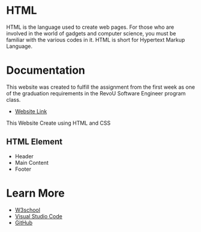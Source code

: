 # HTML
HTML is the language used to create web pages. For those who are involved in the world of gadgets and computer science, you must be familiar with the various codes in it. HTML is short for Hypertext Markup Language.

# Documentation
This website was created to fulfill the assignment from the first week as one of the graduation requirements in the RevoU Software Engineer program class. 

- [Website Link](https://aghfairawanprofile.netlify.app/)

This Website Create using HTML and CSS 

## HTML Element
- Header
- Main Content
- Footer

# Learn More
- [W3school](https://www.w3schools.com/) 
- [Visual Studio Code](https://code.visualstudio.com/)
- [GitHub](https://github.com/about)

